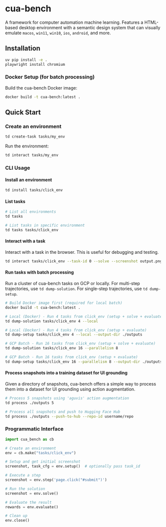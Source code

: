# cua-bench

A framework for computer automation machine learning. Features a HTML-based desktop environment with a semantic design system that can visually emulate `macos`, `win11`, `win10`, `ios`, `android`, and more.

## Installation

```bash
uv pip install -e .
playwright install chromium
```

### Docker Setup (for batch processing)

Build the cua-bench Docker image:

```bash
docker build -t cua-bench:latest .
```

## Quick Start

### Create an environment

```bash
td create-task tasks/my_env
```

Run the environment:

```bash
td interact tasks/my_env
```

### CLI Usage

#### Install an environment
```bash
td install tasks/click_env
```

#### List tasks
```bash
# List all environments
td tasks

# List tasks in specific environment
td tasks tasks/click_env
```

#### Interact with a task

Interact with a task in the browser. This is useful for debugging and testing.

```bash
td interact tasks/click_env --task-id 0 --solve --screenshot output.png
```

#### Run tasks with batch processing

Run a cluster of cua-bench tasks on GCP or locally. For multi-step trajectories, use `td dump-solution`. For single-step trajectories, use `td dump-setup`.

```bash
# Build Docker image first (required for local batch)
docker build -t cua-bench:latest .

# Local (Docker) - Run 4 tasks from click_env (setup + solve + evaluate)
td dump-solution tasks/click_env 4 --local

# Local (Docker) - Run 4 tasks from click_env (setup + evaluate)
td dump-setup tasks/click_env 4 --local --output-dir ./outputs

# GCP Batch - Run 16 tasks from click_env (setup + solve + evaluate)
td dump-solution tasks/click_env 16 --parallelism 8

# GCP Batch - Run 16 tasks from click_env (setup + evaluate)
td dump-setup tasks/click_env 16 --parallelism 8 --output-dir ./outputs
```
 
#### Process snapshots into a training dataset for UI grounding

Given a directory of snapshots, cua-bench offers a simple way to process them into a dataset for UI grounding using action augmentation.

```bash
# Process 5 snapshots using 'aguvis' action augmentation
td process ./outputs 5

# Process all snapshots and push to Hugging Face Hub
td process ./outputs --push-to-hub --repo-id username/repo
```

### Programmatic Interface

```python
import cua_bench as cb

# Create an environment
env = cb.make("tasks/click_env")

# Setup and get initial screenshot
screenshot, task_cfg = env.setup()  # optionally pass task_id

# Execute a step
screenshot = env.step('page.click("#submit")')

# Run the solution
screenshot = env.solve()

# Evaluate the result
rewards = env.evaluate()

# Clean up
env.close()
```